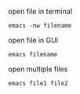 open file in terminal
```
emacs -nw filename
```

open file in GUI
```
emacs filename
```

open multiple files
```
emacs file1 file2
```
